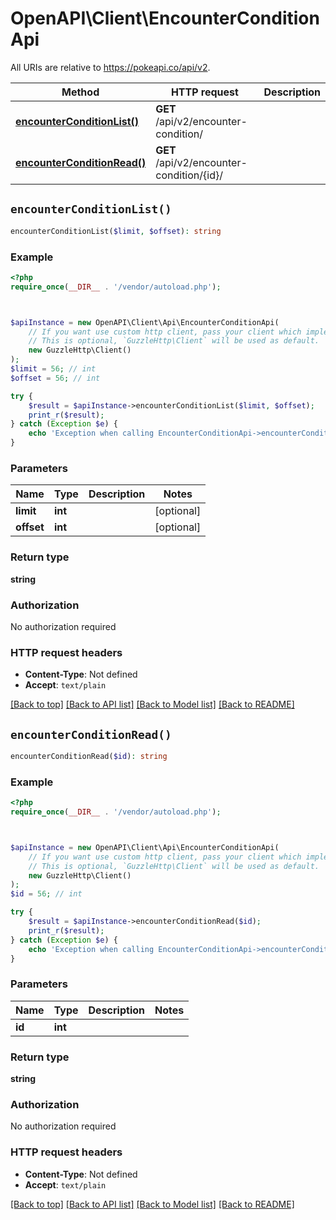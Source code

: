 # OpenAPI\Client\EncounterConditionApi

All URIs are relative to https://pokeapi.co/api/v2.

Method | HTTP request | Description
------------- | ------------- | -------------
[**encounterConditionList()**](EncounterConditionApi.md#encounterConditionList) | **GET** /api/v2/encounter-condition/ | 
[**encounterConditionRead()**](EncounterConditionApi.md#encounterConditionRead) | **GET** /api/v2/encounter-condition/{id}/ | 


## `encounterConditionList()`

```php
encounterConditionList($limit, $offset): string
```



### Example

```php
<?php
require_once(__DIR__ . '/vendor/autoload.php');



$apiInstance = new OpenAPI\Client\Api\EncounterConditionApi(
    // If you want use custom http client, pass your client which implements `GuzzleHttp\ClientInterface`.
    // This is optional, `GuzzleHttp\Client` will be used as default.
    new GuzzleHttp\Client()
);
$limit = 56; // int
$offset = 56; // int

try {
    $result = $apiInstance->encounterConditionList($limit, $offset);
    print_r($result);
} catch (Exception $e) {
    echo 'Exception when calling EncounterConditionApi->encounterConditionList: ', $e->getMessage(), PHP_EOL;
}
```

### Parameters

Name | Type | Description  | Notes
------------- | ------------- | ------------- | -------------
 **limit** | **int**|  | [optional]
 **offset** | **int**|  | [optional]

### Return type

**string**

### Authorization

No authorization required

### HTTP request headers

- **Content-Type**: Not defined
- **Accept**: `text/plain`

[[Back to top]](#) [[Back to API list]](../../README.md#endpoints)
[[Back to Model list]](../../README.md#models)
[[Back to README]](../../README.md)

## `encounterConditionRead()`

```php
encounterConditionRead($id): string
```



### Example

```php
<?php
require_once(__DIR__ . '/vendor/autoload.php');



$apiInstance = new OpenAPI\Client\Api\EncounterConditionApi(
    // If you want use custom http client, pass your client which implements `GuzzleHttp\ClientInterface`.
    // This is optional, `GuzzleHttp\Client` will be used as default.
    new GuzzleHttp\Client()
);
$id = 56; // int

try {
    $result = $apiInstance->encounterConditionRead($id);
    print_r($result);
} catch (Exception $e) {
    echo 'Exception when calling EncounterConditionApi->encounterConditionRead: ', $e->getMessage(), PHP_EOL;
}
```

### Parameters

Name | Type | Description  | Notes
------------- | ------------- | ------------- | -------------
 **id** | **int**|  |

### Return type

**string**

### Authorization

No authorization required

### HTTP request headers

- **Content-Type**: Not defined
- **Accept**: `text/plain`

[[Back to top]](#) [[Back to API list]](../../README.md#endpoints)
[[Back to Model list]](../../README.md#models)
[[Back to README]](../../README.md)
